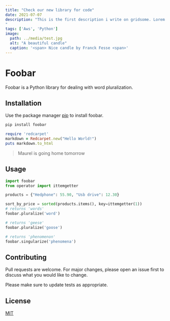 ```yaml
---
title: "Check our new library for code"
date: 2021-07-07  
description: "This is the first description i write on gridsome. Lorem Ipsum is simply dummy text of the printing and typesetting industry. Lorem Ipsum has been the industry's standard dummy text ever since the 1500s, when an unknown printer took a galley of type and scrambled it to make a type specimen book.
"
tags: ['Aws', 'Python']
image:
  path: ../media/test.jpg
  alt: "A beautiful candle"
  caption: '<span> Nice candle by Franck Fesse <span>'
---
```


# Foobar
Foobar is a Python library for dealing with word pluralization.

## Installation

Use the package manager [pip](https://pip.pypa.io/en/stable/) to install foobar.

```bash
pip install foobar
```

```ruby
require 'redcarpet'
markdown = Redcarpet.new("Hello World!")
puts markdown.to_html
```

> Maurel is going home tomorrow
## Usage

```python
import foobar
from operator import ittemgetter

products = {"Hedphone": 55.90, "Usb drive": 12.30}

sort_by_price = sorted(products.items(), key=ittemgetter(1))
# returns 'words'
foobar.pluralize('word')

# returns 'geese'
foobar.pluralize('goose')

# returns 'phenomenon'
foobar.singularize('phenomena')
```

## Contributing
Pull requests are welcome. For major changes, please open an issue first to discuss what you would like to change.

Please make sure to update tests as appropriate.

## License
[MIT](https://choosealicense.com/licenses/mit/)
